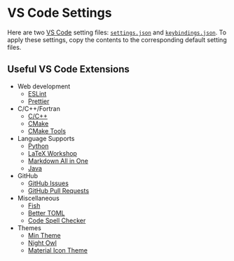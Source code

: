 # VS Code Settings

Here are two [VS Code](https://code.visualstudio.com) setting files: [`settings.json`](./settings.json) and [`keybindings.json`](./keybindings.json). To apply these settings, copy the contents to the corresponding default setting files.

## Useful VS Code Extensions

- Web development
    - [ESLint](https://marketplace.visualstudio.com/items?itemName=dbaeumer.vscode-eslint)
    - [Prettier](https://marketplace.visualstudio.com/items?itemName=esbenp.prettier-vscode)
- C/C++/Fortran
    - [C/C++](https://marketplace.visualstudio.com/items?itemName=ms-vscode.cpptools)
    - [CMake](https://marketplace.visualstudio.com/items?itemName=twxs.cmake)
    - [CMake Tools](https://marketplace.visualstudio.com/items?itemName=ms-vscode.cmake-tools)
- Language Supports
    - [Python](https://marketplace.visualstudio.com/items?itemName=ms-python.python)
    - [LaTeX Workshop](https://marketplace.visualstudio.com/items?itemName=James-Yu.latex-workshop)
    - [Markdown All in One](https://marketplace.visualstudio.com/items?itemName=yzhang.markdown-all-in-one)
    - [Java](https://marketplace.visualstudio.com/items?itemName=redhat.java)
- GitHub
    - [GitHub Issues](https://marketplace.visualstudio.com/items?itemName=ms-vscode.github-issues-prs)
    - [GitHub Pull Requests](https://marketplace.visualstudio.com/items?itemName=GitHub.vscode-pull-request-github)
- Miscellaneous
    - [Fish](https://marketplace.visualstudio.com/items?itemName=bmalehorn.vscode-fish)
    - [Better TOML](https://marketplace.visualstudio.com/items?itemName=bungcip.better-toml)
    - [Code Spell Checker](https://marketplace.visualstudio.com/items?itemName=streetsidesoftware.code-spell-checker)
- Themes
    - [Min Theme](https://marketplace.visualstudio.com/items?itemName=miguelsolorio.min-theme)
    - [Night Owl](https://marketplace.visualstudio.com/items?itemName=sdras.night-owl)
    - [Material Icon Theme](https://marketplace.visualstudio.com/items?itemName=PKief.material-icon-theme)
